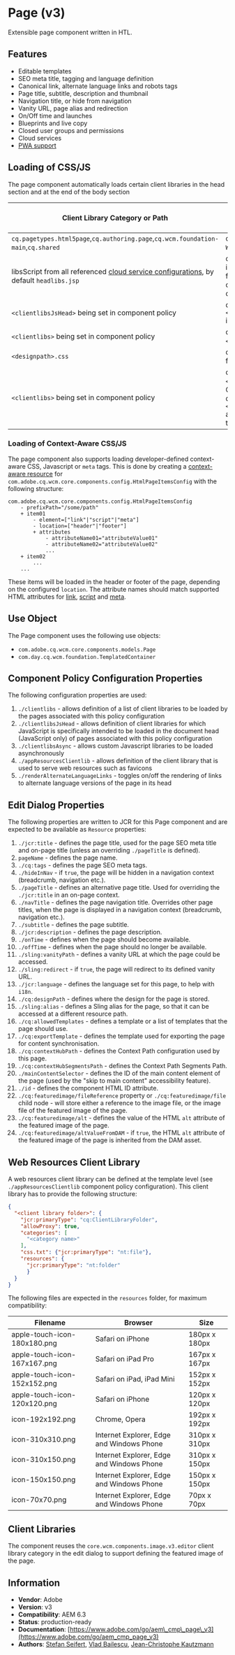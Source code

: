 <!--
Copyright 2021 Adobe

Licensed under the Apache License, Version 2.0 (the "License");
you may not use this file except in compliance with the License.
You may obtain a copy of the License at

    http://www.apache.org/licenses/LICENSE-2.0

Unless required by applicable law or agreed to in writing, software
distributed under the License is distributed on an "AS IS" BASIS,
WITHOUT WARRANTIES OR CONDITIONS OF ANY KIND, either express or implied.
See the License for the specific language governing permissions and
limitations under the License.
-->
Page (v3)
====
Extensible page component written in HTL.

## Features
* Editable templates
* SEO meta title, tagging and language definition
* Canonical link, alternate language links and robots tags
* Page title, subtitle, description and thumbnail
* Navigation title, or hide from navigation
* Vanity URL, page alias and redirection
* On/Off time and launches
* Blueprints and live copy
* Closed user groups and permissions
* Cloud services
* [PWA support](https://experienceleague.adobe.com/docs/experience-manager-cloud-service/sites/authoring/features/enable-pwa.html)

## Loading of CSS/JS
The page component automatically loads certain client libraries in the head section and at the end of the body section

Client Library Category or Path | Condition | Type | Head or Body
--- | --- | --- | ---
`cq.pagetypes.html5page`,`cq.authoring.page`,`cq.wcm.foundation-main`,`cq.shared` | only for `WCMMode`!=`Disabled` | JS and CSS | Head
libsScript from all referenced [cloud service configurations](https://docs.adobe.com/docs/en/aem/6-3/develop/extending/cloud-service-configurations.html), by default `headlibs.jsp` | only in case there is a lib script found for the referenced cloud service config | anything | Head
`<clientlibsJsHead>` being set in component policy | only if `<clientlibsJsHead>` is set | JS | Head
`<clientlibs>` being set in component policy | only if `<clientlibs>` is set | CSS | Head
`<designpath>.css` | only if design is set for current page | CSS | Head
`<clientlibs>` being set in component policy | only if `<clientlibs>` is set. Categories duplicated in `<clientlibsJsHead>` are only loaded in the page head. | JS | Body

### Loading of Context-Aware CSS/JS
The page component also supports loading developer-defined context-aware CSS, Javascript or `meta` tags. This is done by creating a [context-aware resource](https://sling.apache.org/documentation/bundles/context-aware-configuration/context-aware-configuration.html#context-aware-resources) for `com.adobe.cq.wcm.core.components.config.HtmlPageItemsConfig` with the following structure:

```
com.adobe.cq.wcm.core.components.config.HtmlPageItemsConfig
    - prefixPath="/some/path"
    + item01
        - element=["link"|"script"|"meta"]
        - location=["header"|"footer"]
        + attributes
            - attributeName01="attributeValue01"
            - attributeName02="attributeValue02"
            ...
    + item02
        ...
    ...
```
These items will be loaded in the header or footer of the page, depending on the configured `location`. The attribute names should match supported HTML attributes for [link](https://www.w3schools.com/tags/tag_link.asp), [script](https://www.w3schools.com/tags/tag_script.asp) and [meta](https://www.w3schools.com/tags/tag_meta.asp).

## Use Object
The Page component uses the following use objects:
* `com.adobe.cq.wcm.core.components.models.Page`
* `com.day.cq.wcm.foundation.TemplatedContainer`

## Component Policy Configuration Properties
The following configuration properties are used:

1. `./clientlibs` - allows definition of a list of client libraries to be loaded by the pages associated with this policy configuration
2. `./clientlibsJsHead` - allows definition of client libraries for which JavaScript is specifically intended to be loaded
in the document head (JavaScript only) of pages associated with this policy configuration
3. `./clientlibsAsync` - allows custom Javascript libraries to be loaded asynchronously
4. `./appResourcesClientlib` - allows definition of the client library that is used to serve web resources such as favicons
5. `./renderAlternateLanguageLinks` - toggles on/off the rendering of links to alternate language versions of the page in its head

## Edit Dialog Properties
The following properties are written to JCR for this Page component and are expected to be available as `Resource` properties:

1. `./jcr:title` - defines the page title, used for the page SEO meta title and on-page title (unless an overriding `./pageTitle` is defined).
2. `pageName` - defines the page name.
3. `./cq:tags` - defines the page SEO meta tags.
4. `./hideInNav` - if `true`, the page will be hidden in a navigation context (breadcrumb, navigation etc.).
5. `./pageTitle` - defines an alternative page title. Used for overriding the `./jcr:title` in an on-page context.
6. `./navTitle` - defines the page navigation title. Overrides other page titles, when the page is displayed in a navigation context (breadcrumb, navigation etc.).
7. `./subtitle` - defines the page subtitle.
8. `./jcr:description` - defines the page description.
9.  `./onTime` - defines when the page should become available.
10. `./offTime` - defines when the page should no longer be available.
11. `./sling:vanityPath` - defines a vanity URL at which the page could be accessed.
12. `./sling:redirect` - if `true`, the page will redirect to its defined vanity URL.
13. `./jcr:language` - defines the language set for this page, to help with `i18n`.
14. `./cq:designPath` - defines where the design for the page is stored.
15. `./sling:alias` - defines a Sling alias for the page, so that it can be accessed at a different resource path.
16. `./cq:allowedTemplates` - defines a template or a list of templates that the page should use.
17. `./cq:exportTemplate` - defines the template used for exporting the page for content synchronisation.
18. `./cq:contextHubPath` - defines the Context Path configuration used by this page.
19. `./cq:contextHubSegmentsPath` - defines the Context Path Segments Path.
20. `./mainContentSelector` - defines the ID of the main content element of the page (used by the "skip to main content" accessibility feature).
21. `./id` - defines the component HTML ID attribute.
22. `./cq:featuredimage/fileReference` property or `./cq:featuredimage/file` child node - will store either a reference to the image file, or the image file of the featured image of the page.
23. `./cq:featuredimage/alt` - defines the value of the HTML `alt` attribute of the featured image of the page.
24. `./cq:featuredimage/altValueFromDAM` - if `true`, the HTML `alt` attribute of the featured image of the page is inherited from the DAM asset.

## Web Resources Client Library
A web resources client library can be defined at the template level (see `./appResourcesClientlib` component policy configuration).
This client library has to provide the following structure:

```json
{
  "<client library folder>": {
    "jcr:primaryType": "cq:ClientLibraryFolder",
    "allowProxy": true,
    "categories": [
      "<category name>"
    ],
    "css.txt": {"jcr:primaryType": "nt:file"},
    "resources": {
      "jcr:primaryType": "nt:folder"
      }
  }
}
```

The following files are expected in the `resources` folder, for maximum compatibility:

Filename|Browser|Size
--------|-------|----
apple-touch-icon-180x180.png|Safari on iPhone| 180px x 180px
apple-touch-icon-167x167.png|Safari on iPad Pro| 167px x 167px
apple-touch-icon-152x152.png|Safari on iPad, iPad Mini| 152px x 152px
apple-touch-icon-120x120.png|Safari on iPhone| 120px x 120px
icon-192x192.png|Chrome, Opera|192px x 192px
icon-310x310.png|Internet Explorer, Edge and Windows Phone|310px x 310px
icon-310x150.png|Internet Explorer, Edge and Windows Phone|310px x 150px
icon-150x150.png|Internet Explorer, Edge and Windows Phone|150px x 150px
icon-70x70.png|Internet Explorer, Edge and Windows Phone|70px x 70px

## Client Libraries
The component reuses the `core.wcm.components.image.v3.editor` client library category in the edit dialog to support defining
the featured image of the page.

## Information
* **Vendor**: Adobe
* **Version**: v3
* **Compatibility**: AEM 6.3
* **Status**: production-ready
* **Documentation**: [https://www.adobe.com/go/aem\_cmp\_page\_v3](https://www.adobe.com/go/aem_cmp_page_v3)
* **Authors**: [Stefan Seifert](https://github.com/stefanseifert), [Vlad Bailescu](https://github.com/vladbailescu), [Jean-Christophe Kautzmann](https://github.com/jckautzmann)
